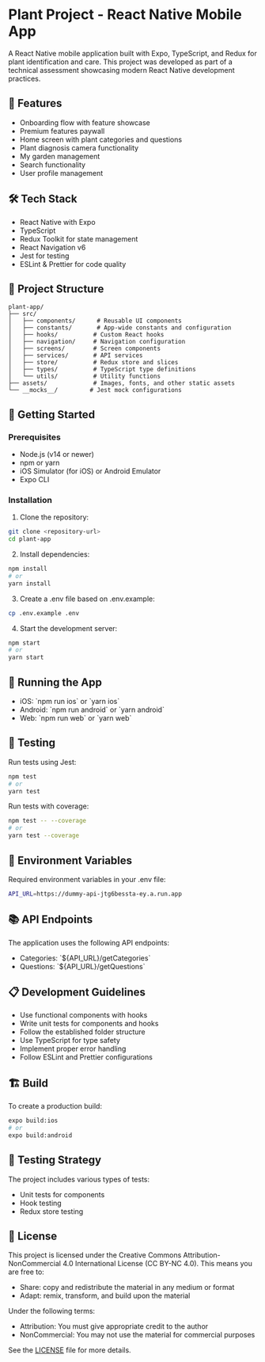 # Plant Project - React Native Mobile App

A React Native mobile application built with Expo, TypeScript, and Redux for plant identification and care. This project was developed as part of a technical assessment showcasing modern React Native development practices.

## 🌟 Features

- Onboarding flow with feature showcase
- Premium features paywall
- Home screen with plant categories and questions
- Plant diagnosis camera functionality
- My garden management
- Search functionality
- User profile management

## 🛠 Tech Stack

- React Native with Expo
- TypeScript
- Redux Toolkit for state management
- React Navigation v6
- Jest for testing
- ESLint & Prettier for code quality

## 📁 Project Structure

```
plant-app/
├── src/
│   ├── components/      # Reusable UI components
│   ├── constants/       # App-wide constants and configuration
│   ├── hooks/          # Custom React hooks
│   ├── navigation/     # Navigation configuration
│   ├── screens/        # Screen components
│   ├── services/       # API services
│   ├── store/          # Redux store and slices
│   ├── types/          # TypeScript type definitions
│   └── utils/          # Utility functions
├── assets/             # Images, fonts, and other static assets
└── __mocks__/         # Jest mock configurations
```

## 🚀 Getting Started

### Prerequisites

- Node.js (v14 or newer)
- npm or yarn
- iOS Simulator (for iOS) or Android Emulator
- Expo CLI

### Installation

1. Clone the repository:
```bash
git clone <repository-url>
cd plant-app
```

2. Install dependencies:
```bash
npm install
# or
yarn install
```

3. Create a .env file based on .env.example:
```bash
cp .env.example .env
```

4. Start the development server:
```bash
npm start
# or
yarn start
```

## 📱 Running the App

- iOS: \`npm run ios\` or \`yarn ios\`
- Android: \`npm run android\` or \`yarn android\`
- Web: \`npm run web\` or \`yarn web\`

## 🧪 Testing

Run tests using Jest:
```bash
npm test
# or
yarn test
```

Run tests with coverage:
```bash
npm test -- --coverage
# or
yarn test --coverage
```

## 🔑 Environment Variables

Required environment variables in your .env file:

```bash
API_URL=https://dummy-api-jtg6bessta-ey.a.run.app
```

## 📚 API Endpoints

The application uses the following API endpoints:

- Categories: \`${API_URL}/getCategories\`
- Questions: \`${API_URL}/getQuestions\`

## 📋 Development Guidelines

- Use functional components with hooks
- Write unit tests for components and hooks
- Follow the established folder structure
- Use TypeScript for type safety
- Implement proper error handling
- Follow ESLint and Prettier configurations

## 🏗 Build

To create a production build:

```bash
expo build:ios
# or
expo build:android
```

## 🧪 Testing Strategy

The project includes various types of tests:

- Unit tests for components
- Hook testing
- Redux store testing

## 📝 License

This project is licensed under the Creative Commons Attribution-NonCommercial 4.0 International License (CC BY-NC 4.0). This means you are free to:

- Share: copy and redistribute the material in any medium or format
- Adapt: remix, transform, and build upon the material

Under the following terms:
- Attribution: You must give appropriate credit to the author
- NonCommercial: You may not use the material for commercial purposes

See the [LICENSE](LICENSE) file for more details.